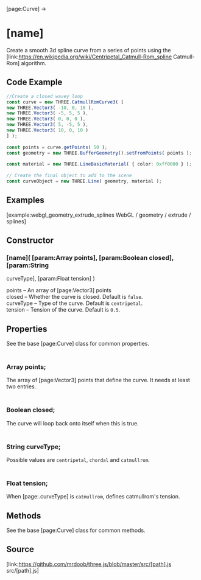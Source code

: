 [page:Curve] →

# [name]

Create a smooth 3d spline curve from a series of points using the
[link:https://en.wikipedia.org/wiki/Centripetal_Catmull-Rom_spline Catmull-
Rom] algorithm.

## Code Example

  
```ts  
//Create a closed wavey loop  
const curve = new THREE.CatmullRomCurve3( [  
new THREE.Vector3( -10, 0, 10 ),  
new THREE.Vector3( -5, 5, 5 ),  
new THREE.Vector3( 0, 0, 0 ),  
new THREE.Vector3( 5, -5, 5 ),  
new THREE.Vector3( 10, 0, 10 )  
] );  
  
const points = curve.getPoints( 50 );  
const geometry = new THREE.BufferGeometry().setFromPoints( points );  
  
const material = new THREE.LineBasicMaterial( { color: 0xff0000 } );  
  
// Create the final object to add to the scene  
const curveObject = new THREE.Line( geometry, material );  
```  

## Examples

[example:webgl_geometry_extrude_splines WebGL / geometry / extrude / splines]

## Constructor

###  [name]( [param:Array points], [param:Boolean closed], [param:String
curveType], [param:Float tension] )

points – An array of [page:Vector3] points  
closed – Whether the curve is closed. Default is `false`.  
curveType – Type of the curve. Default is `centripetal`.  
tension – Tension of the curve. Default is `0.5`.

## Properties

See the base [page:Curve] class for common properties.

### <br/> Array points; <br/>

The array of [page:Vector3] points that define the curve. It needs at least
two entries.

### <br/> Boolean closed; <br/>

The curve will loop back onto itself when this is true.

### <br/> String curveType; <br/>

Possible values are `centripetal`, `chordal` and `catmullrom`.

### <br/> Float tension; <br/>

When [page:.curveType] is `catmullrom`, defines catmullrom's tension.

## Methods

See the base [page:Curve] class for common methods.

## Source

[link:https://github.com/mrdoob/three.js/blob/master/src/[path].js
src/[path].js]


